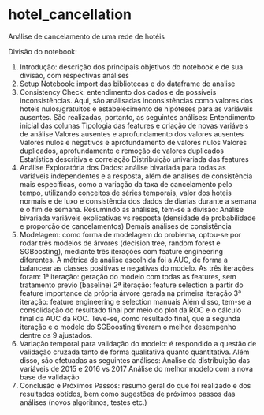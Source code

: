 # hotel_cancellation
Análise de cancelamento de uma rede de hotéis

Divisão do notebook:
1) Introdução: descrição dos principais objetivos do notebook e de sua divisão, com respectivas análises
2) Setup Notebook: import das bibliotecas e do dataframe de analise
3) Consistency Check: entendimento dos dados e de possíveis inconsistências. Aqui, são análisadas inconsistências como valores dos hoteis nulos/gratuitos e estabelecimento de hipóteses para as variáveis ausentes. São realizadas, portanto, as seguintes análises:
Entendimento inicial das colunas
Tipologia das features e criação de novas variáveis de análise
Valores ausentes e aprofundamento dos valores ausentes
Valores nulos e negativos e aprofundamento de valores nulos
Valores duplicados, aprofundamento e remoção de valores duplicados
Estatística descritiva e correlação
Distribuição univariada das features
4) Análise Exploratória dos Dados: análise bivariada para todas as variáveis independentes e a resposta, além de analises de consistência mais específicas, como a variação da taxa de cancelamento pelo tempo, utilizando conceitos de séries temporais, valor dos hoteis normais e de luxo e consistência dos dados de diarias durante a semana e o fim de semana. Resumindo as análises, tem-se a divisão:
Análise bivariada variáveis explicativas vs resposta (densidade de probabilidade e proporção de cancelamentos)
Demais análises de consistência
5) Modelagem: como forma de modelagem do problema, optou-se por rodar três modelos de árvores (decision tree, random forest e SGBoosting), mediante três iterações com feature engineering diferentes. A métrica de análise escolhida foi a AUC, de forma a balancear as classes positivas e negativas do modelo. As três iterações foram:
1ª iteração: geração do modelo com todas as features, sem tratamento previo (baseline)
2ª iteração: feature selection a partir do feature importance da própria árvore gerada na primeira iteração
3ª iteração: feature engineering e selection manuais
Além disso, tem-se a consolidação do resultado final por meio do plot da ROC e o cálculo final da AUC da ROC. Teve-se, como resultado final, que a segunda iteração e o modelo do SGBoosting tiveram o melhor desempenho dentre os 9 ajustados.
6) Variação temporal para validação do modelo: é respondido a questão de validação cruzada tanto de forma qualitativa quanto quantitativa. Além disso, são efetuadas as seguintes análises:
Analise da distribuição das variáveis de 2015 e 2016 vs 2017
Análise do melhor modelo com a nova base de validação
7) Conclusão e Próximos Passos: resumo geral do que foi realizado e dos resultados obtidos, bem como sugestões de próximos passos das análises (novos algoritmos, testes etc.)